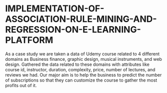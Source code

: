 # IMPLEMENTATION-OF-ASSOCIATION-RULE-MINING-AND-REGRESSION-ON-E-LEARNING-PLATFORM
As a case study we are taken a data of Udemy course related to 4 different domains as Business finance, graphic design, musical instruments, and web design. Gathered the data related to these domains with attributes like course id, instructor, duration, complexity, price, number of lectures, and reviews we had.
Our major aim is to help the business to predict the number of subscriptions so that they can customize the course to gather the most profits out of it.
